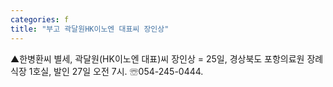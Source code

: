 ```yaml
---
categories: f
title: "부고 곽달원HK이노엔 대표씨 장인상"
---
```

▲한병환씨 별세, 곽달원(HK이노엔 대표)씨 장인상 = 25일, 경상북도 포항의료원 장례식장 1호실, 발인 27일 오전 7시. ☏054-245-0444.